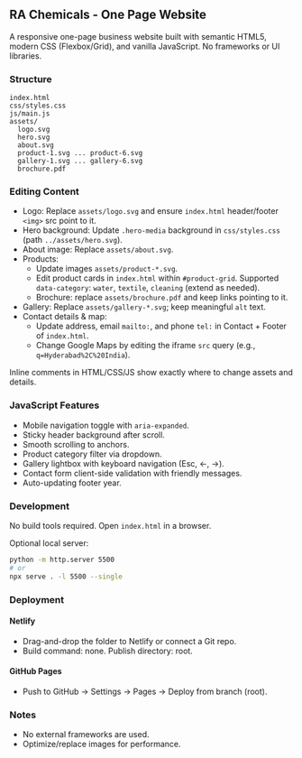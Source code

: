 ## RA Chemicals - One Page Website

A responsive one-page business website built with semantic HTML5, modern CSS (Flexbox/Grid), and vanilla JavaScript. No frameworks or UI libraries.

### Structure

```
index.html
css/styles.css
js/main.js
assets/
  logo.svg
  hero.svg
  about.svg
  product-1.svg ... product-6.svg
  gallery-1.svg ... gallery-6.svg
  brochure.pdf
```

### Editing Content

- Logo: Replace `assets/logo.svg` and ensure `index.html` header/footer `<img>` src point to it.
- Hero background: Update `.hero-media` background in `css/styles.css` (path `../assets/hero.svg`).
- About image: Replace `assets/about.svg`.
- Products:
  - Update images `assets/product-*.svg`.
  - Edit product cards in `index.html` within `#product-grid`. Supported `data-category`: `water`, `textile`, `cleaning` (extend as needed).
  - Brochure: replace `assets/brochure.pdf` and keep links pointing to it.
- Gallery: Replace `assets/gallery-*.svg`; keep meaningful `alt` text.
- Contact details & map:
  - Update address, email `mailto:`, and phone `tel:` in Contact + Footer of `index.html`.
  - Change Google Maps by editing the iframe `src` query (e.g., `q=Hyderabad%2C%20India`).

Inline comments in HTML/CSS/JS show exactly where to change assets and details.

### JavaScript Features

- Mobile navigation toggle with `aria-expanded`.
- Sticky header background after scroll.
- Smooth scrolling to anchors.
- Product category filter via dropdown.
- Gallery lightbox with keyboard navigation (Esc, ←, →).
- Contact form client-side validation with friendly messages.
- Auto-updating footer year.

### Development

No build tools required. Open `index.html` in a browser.

Optional local server:

```bash
python -m http.server 5500
# or
npx serve . -l 5500 --single
```

### Deployment

#### Netlify
- Drag-and-drop the folder to Netlify or connect a Git repo.
- Build command: none. Publish directory: root.

#### GitHub Pages
- Push to GitHub → Settings → Pages → Deploy from branch (root).

### Notes

- No external frameworks are used.
- Optimize/replace images for performance.


